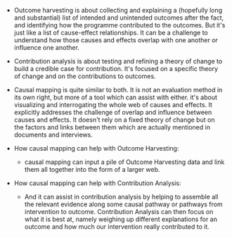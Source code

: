 
- Outcome harvesting is about collecting and explaining a (hopefully long and substantial) list of intended and unintended outcomes after the fact, and identifying how the programme contributed to the outcomes. But it's just like a list of cause-effect relationships. It can be a challenge to understand how those causes and effects overlap with one another or influence one another.

- Contribution analysis is about testing and refining a theory of change to build a credible case for contribution. It's focused on a specific theory of change and on the contributions to outcomes.
    
- Causal mapping is quite similar to both. It is not an evaluation method in its own right, but more of a tool which can assist with either. it's about visualizing and interrogating the whole web of causes and effects. It explicitly addresses the challenge of overlap and influence between causes and effects. It doesn't rely on a fixed theory of change but on the factors and links between them which are actually mentioned in documents and interviews. 

- How causal mapping can help with Outcome Harvesting: 
	- causal mapping can input a pile of Outcome Harvesting data and link them all together into the form of a larger web. 
- How causal mapping can help with Contribution Analysis:  
	- And it can assist in contribution analysis by helping to assemble all the relevant evidence along some causal pathway or pathways from intervention to outcome. Contribution Analysis can then focus on what it is best at, namely weighing up different explanations for an outcome and how much our intervention really contributed to it.

